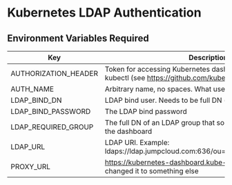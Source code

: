 # Kubernetes LDAP Authentication

## Environment Variables Required

|Key|Description/Example of Value|
|--|--|
|AUTHORIZATION_HEADER|Token for accessing Kubernetes dashboard (used for all users). Get this from kubectl (see https://github.com/kubernetes/dashboard/wiki/Access-control)|
|AUTH_NAME|Arbitrary name, no spaces. What users see when they are asked for credentials|
|LDAP_BIND_DN|LDAP bind user. Needs to be full DN (including the uid=xxxx,ou=yyyy,dc=zzz)|
|LDAP_BIND_PASSWORD|The LDAP bind password|
|LDAP_REQUIRED_GROUP|The full DN of an LDAP group that someone needs to be a member of to access the dashboard|
|LDAP_URL|LDAP URI. Example: ldaps://ldap.jumpcloud.com:636/ou=Users,o=123456789,dc=jumpcloud,dc=com|
|PROXY_URL|https://kubernetes-dashboard.kube-system:443/ - probably this unless you've changed it to something else|